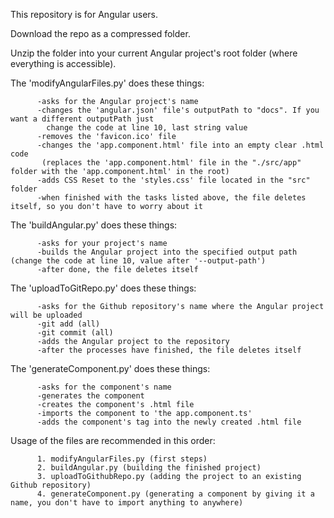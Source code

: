 This repository is for Angular users.

Download the repo as a compressed folder.

Unzip the folder into your current Angular project's root folder (where everything is accessible).

The 'modifyAngularFiles.py' does these things:

          -asks for the Angular project's name
          -changes the 'angular.json' file's outputPath to "docs". If you want a different outputPath just 
            change the code at line 10, last string value
          -removes the 'favicon.ico' file
          -changes the 'app.component.html' file into an empty clear .html code 
           (replaces the 'app.component.html' file in the "./src/app" folder with the 'app.component.html' in the root)
          -adds CSS Reset to the 'styles.css' file located in the "src" folder
          -when finished with the tasks listed above, the file deletes itself, so you don't have to worry about it
The 'buildAngular.py' does these things:

          -asks for your project's name
          -builds the Angular project into the specified output path (change the code at line 10, value after '--output-path')
          -after done, the file deletes itself
The 'uploadToGitRepo.py' does these things:

          -asks for the Github repository's name where the Angular project will be uploaded
          -git add (all)
          -git commit (all)
          -adds the Angular project to the repository
          -after the processes have finished, the file deletes itself

The 'generateComponent.py' does these things:

          -asks for the component's name
          -generates the component
          -creates the component's .html file
          -imports the component to 'the app.component.ts'
          -adds the component's tag into the newly created .html file

Usage of the files are recommended in this order:

          1. modifyAngularFiles.py (first steps)
          2. buildAngular.py (building the finished project)
          3. uploadToGithubRepo.py (adding the project to an existing Github repository)
          4. generateComponent.py (generating a component by giving it a name, you don't have to import anything to anywhere)
